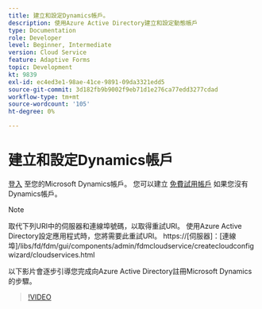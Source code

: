 ```yaml
---
title: 建立和設定Dynamics帳戶。
description: 使用Azure Active Directory建立和設定動態帳戶
type: Documentation
role: Developer
level: Beginner, Intermediate
version: Cloud Service
feature: Adaptive Forms
topic: Development
kt: 9839
exl-id: ec4ed3e1-98ae-41ce-9891-09da3321edd5
source-git-commit: 3d182fb9b9002f9eb71d1e276ca77edd3277cdad
workflow-type: tm+mt
source-wordcount: '105'
ht-degree: 0%

---
```


# 建立和設定Dynamics帳戶

[登入](https://dynamics.microsoft.com/en-us/) 至您的Microsoft Dynamics帳戶。 您可以建立 [免費試用帳戶](https://dynamics.microsoft.com/en-us/dynamics-365-free-trial/) 如果您沒有Dynamics帳戶。

>[!NOTE]
>取代下列URI中的伺服器和連線埠號碼，以取得重試URI。 使用Azure Active Directory設定應用程式時，您將需要此重試URI。
>https://[伺服器]：[連線埠]/libs/fd/fdm/gui/components/admin/fdmcloudservice/createcloudconfigwizard/cloudservices.html

以下影片會逐步引導您完成向Azure Active Directory註冊Microsoft Dynamics的步驟。

>[!VIDEO](https://video.tv.adobe.com/v/340743?quality=12&learn=on)
